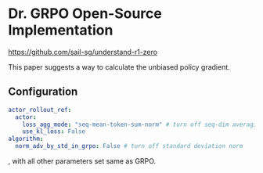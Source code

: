 # Dr. GRPO Open-Source Implementation


https://github.com/sail-sg/understand-r1-zero


This paper suggests a way to calculate the unbiased policy gradient.


## Configuration
```yaml
actor_rollout_ref:
  actor:
    loss_agg_mode: "seq-mean-token-sum-norm" # turn off seq-dim averaging
    use_kl_loss: False
algorithm:
  norm_adv_by_std_in_grpo: False # turn off standard deviation norm
```

, with all other parameters set same as GRPO.
